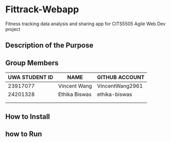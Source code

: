 # Fittrack-Webapp

Fitness tracking data analysis and sharing app for CITS5505 Agile Web Dev project

## Description of the Purpose

## Group Members

| UWA STUDENT ID | NAME         | GITHUB ACCOUNT  |
| -------------- | ------------ | --------------- |
| 23917077       | Vincent Wang | VincentWang2961 |
| 24201328       | Ethika Biswas| ethika-biswas   |
|                |              |                 |
|                |              |                 |

## How to Install

## how to Run
